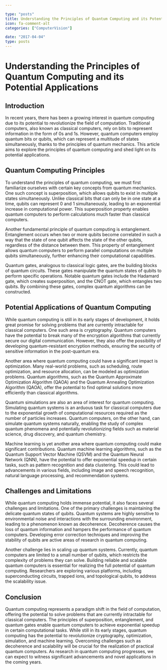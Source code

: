 ```yaml
---

type: "posts"
title: Understanding the Principles of Quantum Computing and its Potential Applications
icon: fa-comment-alt
categories: ["ComputerVision"]

date: "2017-04-04"
type: posts
---
```





# Understanding the Principles of Quantum Computing and its Potential Applications

## Introduction

In recent years, there has been a growing interest in quantum computing due to its potential to revolutionize the field of computation. Traditional computers, also known as classical computers, rely on bits to represent information in the form of 0s and 1s. However, quantum computers employ quantum bits or qubits, which can represent a multitude of states simultaneously, thanks to the principles of quantum mechanics. This article aims to explore the principles of quantum computing and shed light on its potential applications.

## Quantum Computing Principles

To understand the principles of quantum computing, we must first familiarize ourselves with certain key concepts from quantum mechanics. One such concept is superposition, which allows qubits to exist in multiple states simultaneously. Unlike classical bits that can only be in one state at a time, qubits can represent 0 and 1 simultaneously, leading to an exponential increase in computational power. This superposition property enables quantum computers to perform calculations much faster than classical computers.

Another fundamental principle of quantum computing is entanglement. Entanglement occurs when two or more qubits become correlated in such a way that the state of one qubit affects the state of the other qubits, regardless of the distance between them. This property of entanglement allows quantum computers to perform parallel computations on multiple qubits simultaneously, further enhancing their computational capabilities.

Quantum gates, analogous to classical logic gates, are the building blocks of quantum circuits. These gates manipulate the quantum states of qubits to perform specific operations. Notable quantum gates include the Hadamard gate, which creates superposition, and the CNOT gate, which entangles two qubits. By combining these gates, complex quantum algorithms can be constructed.

## Potential Applications of Quantum Computing

While quantum computing is still in its early stages of development, it holds great promise for solving problems that are currently intractable for classical computers. One such area is cryptography. Quantum computers have the potential to break many of the encryption algorithms that currently secure our digital communication. However, they also offer the possibility of developing quantum-resistant encryption methods, ensuring the security of sensitive information in the post-quantum era.

Another area where quantum computing could have a significant impact is optimization. Many real-world problems, such as scheduling, route optimization, and resource allocation, can be modeled as optimization problems. Quantum algorithms, such as the Quantum Approximate Optimization Algorithm (QAOA) and the Quantum Annealing Optimization Algorithm (QAOA), offer the potential to find optimal solutions more efficiently than classical algorithms.

Quantum simulations are also an area of interest for quantum computing. Simulating quantum systems is an arduous task for classical computers due to the exponential growth of computational resources required as the number of particles increases. Quantum computers, on the other hand, can simulate quantum systems naturally, enabling the study of complex quantum phenomena and potentially revolutionizing fields such as material science, drug discovery, and quantum chemistry.

Machine learning is yet another area where quantum computing could make significant contributions. Quantum machine learning algorithms, such as the Quantum Support Vector Machine (QSVM) and the Quantum Neural Network (QNN), have the potential to offer exponential speedup in certain tasks, such as pattern recognition and data clustering. This could lead to advancements in various fields, including image and speech recognition, natural language processing, and recommendation systems.

## Challenges and Limitations

While quantum computing holds immense potential, it also faces several challenges and limitations. One of the primary challenges is maintaining the delicate quantum states of qubits. Quantum systems are highly sensitive to environmental noise and interactions with the surrounding environment, leading to a phenomenon known as decoherence. Decoherence causes the loss of quantum information and hampers the performance of quantum computers. Developing error correction techniques and improving the stability of qubits are active areas of research in quantum computing.

Another challenge lies in scaling up quantum systems. Currently, quantum computers are limited to a small number of qubits, which restricts the complexity of problems they can solve. Building reliable and scalable quantum computers is essential for realizing the full potential of quantum computing. Researchers are exploring various platforms, including superconducting circuits, trapped ions, and topological qubits, to address the scalability issue.

## Conclusion

Quantum computing represents a paradigm shift in the field of computation, offering the potential to solve problems that are currently intractable for classical computers. The principles of superposition, entanglement, and quantum gates enable quantum computers to achieve exponential speedup in certain computational tasks. While still in its early stages, quantum computing has the potential to revolutionize cryptography, optimization, simulation, and machine learning. Overcoming challenges such as decoherence and scalability will be crucial for the realization of practical quantum computers. As research in quantum computing progresses, we can expect to witness significant advancements and novel applications in the coming years.